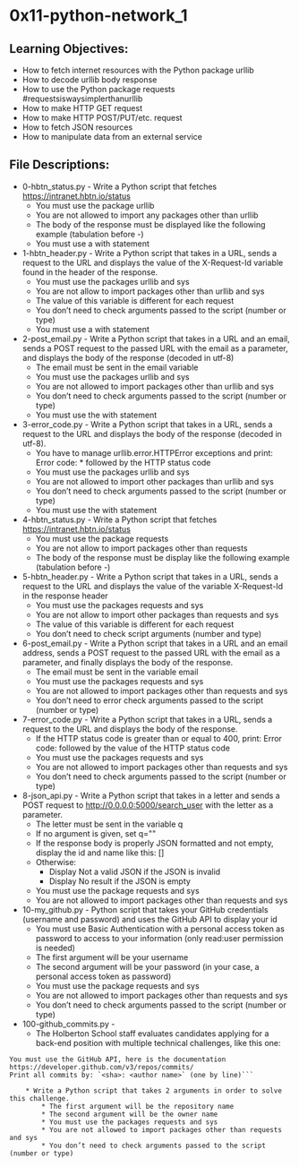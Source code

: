 # 0x11-python-network_1

## Learning Objectives:

* How to fetch internet resources with the Python package urllib
* How to decode urllib body response
* How to use the Python package requests #requestsiswaysimplerthanurllib
* How to make HTTP GET request
* How to make HTTP POST/PUT/etc. request
* How to fetch JSON resources
* How to manipulate data from an external service


## File Descriptions:

* 0-hbtn_status.py - Write a Python script that fetches https://intranet.hbtn.io/status
    * You must use the package urllib
    * You are not allowed to import any packages other than urllib
    * The body of the response must be displayed like the following example (tabulation before -)
    * You must use a with statement
* 1-hbtn_header.py - Write a Python script that takes in a URL, sends a request to the URL and displays the value of the X-Request-Id variable found in the header of the response.
    * You must use the packages urllib and sys
    * You are not allow to import packages other than urllib and sys
    * The value of this variable is different for each request
    * You don’t need to check arguments passed to the script (number or type)
    * You must use a with statement
* 2-post_email.py - Write a Python script that takes in a URL and an email, sends a POST request to the passed URL with the email as a parameter, and displays the body of the response (decoded in utf-8)
    * The email must be sent in the email variable
    * You must use the packages urllib and sys
    * You are not allowed to import packages other than urllib and sys
    * You don’t need to check arguments passed to the script (number or type)
    * You must use the with statement
* 3-error_code.py - Write a Python script that takes in a URL, sends a request to the URL and displays the body of the response (decoded in utf-8).
    * You have to manage urllib.error.HTTPError exceptions and print: Error code: * followed by the HTTP status code
    * You must use the packages urllib and sys
    * You are not allowed to import other packages than urllib and sys
    * You don’t need to check arguments passed to the script (number or type)
    * You must use the with statement
* 4-hbtn_status.py - Write a Python script that fetches https://intranet.hbtn.io/status
    * You must use the package requests
    * You are not allow to import packages other than requests
    * The body of the response must be display like the following example (tabulation before -)
* 5-hbtn_header.py - Write a Python script that takes in a URL, sends a request to the URL and displays the value of the variable X-Request-Id in the response header
    * You must use the packages requests and sys
    * You are not allow to import other packages than requests and sys
    * The value of this variable is different for each request
    * You don’t need to check script arguments (number and type)
* 6-post_email.py - Write a Python script that takes in a URL and an email address, sends a POST request to the passed URL with the email as a parameter, and finally displays the body of the response.
    * The email must be sent in the variable email
    * You must use the packages requests and sys
    * You are not allowed to import packages other than requests and sys
    * You don’t need to error check arguments passed to the script (number or type)
* 7-error_code.py - Write a Python script that takes in a URL, sends a request to the URL and displays the body of the response.
    * If the HTTP status code is greater than or equal to 400, print: Error code: followed by the value of the HTTP status code
    * You must use the packages requests and sys
    * You are not allowed to import packages other than requests and sys
    * You don’t need to check arguments passed to the script (number or type)
* 8-json_api.py - Write a Python script that takes in a letter and sends a POST request to http://0.0.0.0:5000/search_user with the letter as a parameter.
    * The letter must be sent in the variable q
    * If no argument is given, set q=""
    * If the response body is properly JSON formatted and not empty, display the id and name like this: [<id>] <name>
    * Otherwise:
        * Display Not a valid JSON if the JSON is invalid
        * Display No result if the JSON is empty
    * You must use the package requests and sys
    * You are not allowed to import packages other than requests and sys
* 10-my_github.py - Python script that takes your GitHub credentials (username and password) and uses the GitHub API to display your id
    * You must use Basic Authentication with a personal access token as password to access to your information (only read:user permission is needed)
    * The first argument will be your username
    * The second argument will be your password (in your case, a personal access token as password)
    * You must use the package requests and sys
    * You are not allowed to import packages other than requests and sys
    * You don’t need to check arguments passed to the script (number or type)
* 100-github_commits.py -
    * The Holberton School staff evaluates candidates applying for a back-end position with multiple technical challenges, like this one:

```Please list 10 commits (from the most recent to oldest) of the repository “rails” by the user “rails”
You must use the GitHub API, here is the documentation https://developer.github.com/v3/repos/commits/
Print all commits by: `<sha>: <author name>` (one by line)```

    * Write a Python script that takes 2 arguments in order to solve this challenge.
        * The first argument will be the repository name
        * The second argument will be the owner name
        * You must use the packages requests and sys
        * You are not allowed to import packages other than requests and sys
        * You don’t need to check arguments passed to the script (number or type)
